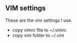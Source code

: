 ## VIM settings

These are the vim settings I use. 

* copy vimrc file to ~/.vimrc
* copy vim folder to ~/.vim

